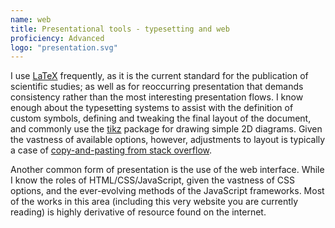 ```yaml
---
name: web
title: Presentational tools - typesetting and web
proficiency: Advanced
logo: "presentation.svg"
---
```


I use [LaTeX][latex] frequently, as it is the current standard for the
publication of scientific studies; as well as for reoccurring presentation that
demands consistency rather than the most interesting presentation flows. I know
enough about the typesetting systems to assist with the definition of custom
symbols, defining and tweaking the final layout of the document, and commonly
use the [tikz][tikz] package for drawing simple 2D diagrams. Given the vastness
of available options, however, adjustments to layout is typically a case of
[copy-and-pasting from stack overflow][copynpaste].

Another common form of presentation is the use of the web interface. While I
know the roles of HTML/CSS/JavaScript, given the vastness of CSS options, and
the ever-evolving methods of the JavaScript frameworks. Most of the works in
this area (including this very website you are currently reading) is highly
derivative of resource found on the internet.

[latex]: https://www.latex-project.org/
[tikz]: https://tikz.org/
[copynpaste]: https://github.com/dmnhut/read/blob/master/essential-copying-and-pasting-from-stack-overflow.pdf


